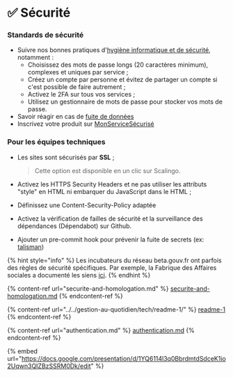 # ✅ Sécurité

### Standards de sécurité

* Suivre nos bonnes pratiques d'[hygiène informatique et de sécurité](https://docs.google.com/presentation/d/1YQ6114l3q0BbrdmtdSdceK1io2Uqwn3QIZBzSSRM0Dk/edit), notamment :
  * Choisissez des mots de passe longs (20 caractères minimum), complexes et uniques par service ;
  * Créez un compte par personne et évitez de partager un compte si c'est possible de faire autrement ;
  * Activez le 2FA sur tous vos services ;
  * Utilisez un gestionnaire de mots de passe pour stocker vos mots de passe.
* Savoir réagir en cas de [fuite de données](../../gestion-au-quotidien/tech/readme-1/)
* Inscrivez votre produit sur [MonServiceSécurisé](https://monservicesecurise.cyber.gouv.fr/)

### Pour les équipes techniques

*   Les sites sont sécurisés par **SSL** ;

    > Cette option est disponible en un clic sur Scalingo.
* Activez les HTTPS Security Headers et ne pas utiliser les attributs "style" en HTML ni embarquer du JavaScript dans le HTML ;
* Définissez une Content-Security-Policy adaptée
* Activez la vérification de failles de sécurité et la surveillance des dépendances (Dépendabot) sur Github.
* Ajouter un pre-commit hook pour prévenir la fuite de secrets (ex: [talisman](https://github.com/thoughtworks/talisman))

{% hint style="info" %}
Les incubateurs du réseau beta.gouv.fr ont parfois des règles de sécurité spécifiques. Par exemple, la Fabrique des Affaires sociales a documenté les siens [ici](https://socialgouv.github.io/support/#/README).
{% endhint %}

{% content-ref url="securite-and-homologation.md" %}
[securite-and-homologation.md](securite-and-homologation.md)
{% endcontent-ref %}

{% content-ref url="../../gestion-au-quotidien/tech/readme-1/" %}
[readme-1](../../gestion-au-quotidien/tech/readme-1/)
{% endcontent-ref %}

{% content-ref url="authentication.md" %}
[authentication.md](authentication.md)
{% endcontent-ref %}

{% embed url="https://docs.google.com/presentation/d/1YQ6114l3q0BbrdmtdSdceK1io2Uqwn3QIZBzSSRM0Dk/edit" %}
